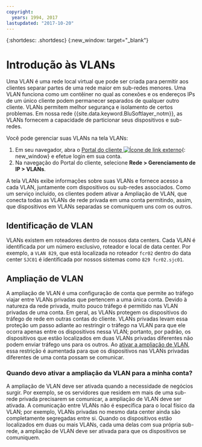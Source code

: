 ```yaml
---
copyright:
  years: 1994, 2017
lastupdated: "2017-10-20"
---
```

{:shortdesc: .shortdesc}
{:new_window: target="_blank"}

# Introdução às VLANs

Uma VLAN é uma rede local virtual que pode ser criada para permitir aos clientes separar partes de uma rede maior em sub-redes menores. Uma VLAN funciona como um contêiner no qual as conexões e os endereços IPs de um único cliente podem permanecer separados de qualquer outro cliente. VLANs permitem melhor segurança e isolamento de certos problemas. 
Em nossa rede {{site.data.keyword.BluSoftlayer_notm}}, as VLANs fornecem a capacidade de particionar seus dispositivos e sub-redes. 

Você pode gerenciar suas VLANs na tela VLANs:

1. Em seu navegador, abra o [Portal do cliente ![Ícone de link externo](../../icons/launch-glyph.svg "Ícone de link externo")](https://control.softlayer.com/){: new_window} e efetue login em sua conta.
2. Na navegação do Portal do cliente, selecione **Rede > Gerenciamento de IP > VLANs**.

A tela VLANs exibe informações sobre suas VLANs e fornece acesso a cada VLAN, juntamente com dispositivos ou sub-redes associados. Como um serviço incluído, os clientes podem ativar a Ampliação de VLAN, que conecta todas as VLANs de rede privada em uma conta permitindo, assim, que dispositivos em VLANs separadas se comuniquem uns com os outros. 

## Identificação de VLAN

VLANs existem em roteadores dentro de nossos data centers. Cada VLAN é identificada por um número exclusivo, roteador e local de data center. Por exemplo, a `VLAN 829`, que está localizada no roteador `fcr02` dentro do data center `SJC01` é identificada por nossos sistemas como `829 fcr02.sjc01`.

## Ampliação de VLAN

A ampliação de VLAN é uma configuração de conta que permite ao tráfego viajar entre VLANs privadas que pertencem a uma única conta. Devido à natureza da rede privada, muito pouco tráfego é permitido nas VLAN privadas de uma conta. Em geral, as VLANs protegem os dispositivos do tráfego de rede em outras contas do cliente. VLANs privadas levam essa proteção um passo adiante ao restringir o tráfego na VLAN para que ele ocorra apenas entre os dispositivos nessa VLAN; portanto, por padrão, os dispositivos que estão localizados em duas VLANs privadas diferentes não podem enviar tráfego uns para os outros. Ao [ativar a ampliação de VLAN](vlan-spanning.html), essa restrição é aumentada para que os dispositivos nas VLANs privadas diferentes de uma conta possam se comunicar.

### Quando devo ativar a ampliação da VLAN para a minha conta?

A ampliação de VLAN deve ser ativada quando a necessidade de negócios surgir. Por exemplo, se os servidores que residem em mais de uma sub-rede privada precisarem se comunicar, a ampliação de VLAN deve ser ativada. A comunicação entre VLANs não é específica para o local físico da VLAN; por exemplo, VLANs privadas no mesmo data center ainda são completamente segregadas entre si. 
Quando os dispositivos estão localizados em duas ou mais VLANs, cada uma delas com sua própria sub-rede, a ampliação de VLAN deve ser ativada para que os dispositivos se comuniquem.
